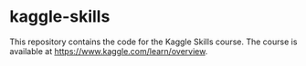 # kaggle-skills
This repository contains the code for the Kaggle Skills course. The course is available at https://www.kaggle.com/learn/overview.